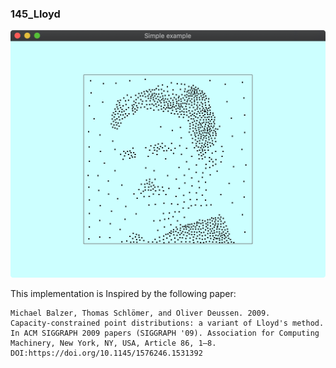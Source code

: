 ### 145_Lloyd

![](thumbnail.png)





This implementation is Inspired by the following paper:

```
Michael Balzer, Thomas Schlömer, and Oliver Deussen. 2009. 
Capacity-constrained point distributions: a variant of Lloyd's method. 
In ACM SIGGRAPH 2009 papers (SIGGRAPH '09). Association for Computing Machinery, New York, NY, USA, Article 86, 1–8. 
DOI:https://doi.org/10.1145/1576246.1531392
```

